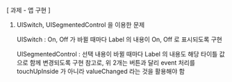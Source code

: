 [ 과제 - 앱 구현 ] 

1. UISwitch, UISegmentedControl 을 이용한 문제 

   UISwitch : On, Off 가 바뀔 때마다 Label 의 내용이 On, Off 로 표시되도록 구현

   UISegmentedControl : 선택 내용이 바뀔 때마다 Label 의 내용도 해당 타이틀 값으로 함께 변경되도록 구현 참고로, 위 2개는 버튼과 달리 event 처리를 touchUpInside 가 아니라 valueChanged 라는 것을 활용해야 함
